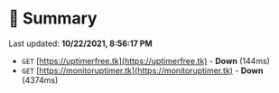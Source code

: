 # 📖 Summary
Last updated: **10/22/2021, 8:56:17 PM**

- `GET` [https://uptimerfree.tk](https://uptimerfree.tk) - **Down** (144ms)
- `GET` [https://monitoruptimer.tk](https://monitoruptimer.tk) - **Down** (4374ms)
